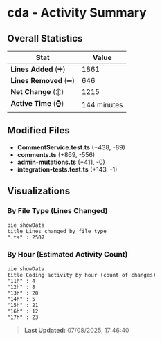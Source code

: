 # cda - Activity Summary 

## Overall Statistics

| Stat                   | Value                                                             |
| ---------------------- | ----------------------------------------------------------------- |
| **Lines Added** (➕)   | 1861                                          |
| **Lines Removed** (➖) | 646                                        |
| **Net Change** (↕)    | 1215                |
| **Active Time** (⌚)   | 144 minutes |


## Modified Files
- **CommentService.test.ts** (+438, -89)
- **comments.ts** (+869, -556)
- **admin-mutations.ts** (+411, -0)
- **integration-tests.test.ts** (+143, -1)

## Visualizations

### By File Type (Lines Changed)

```mermaid
pie showData
title Lines changed by file type
".ts" : 2507
```

### By Hour (Estimated Activity Count)

```mermaid
pie showData
title Coding activity by hour (count of changes)
"11h" : 4
"12h" : 8
"13h" : 20
"14h" : 5
"15h" : 21
"16h" : 12
"17h" : 23
```


> **Last Updated:** 07/08/2025, 17:46:40